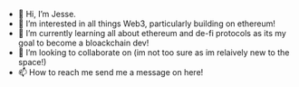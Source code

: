 - 👋 Hi, I’m Jesse.
- 👀 I’m interested in all things Web3, particularly building on ethereum!
- 🌱 I’m currently learning all about ethereum and de-fi protocols as its my goal to become a bloackchain dev!
- 💞️ I’m looking to collaborate on (im not too sure as im relaively new to the space!)
- 📫 How to reach me send me a message on here!

<!---
jpf2000/jpf2000 is a ✨ special ✨ repository because its `README.md` (this file) appears on your GitHub profile.
You can click the Preview link to take a look at your changes.
--->
